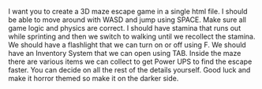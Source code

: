 I want you to create a 3D maze escape game in a single html file. I should be able to move around with WASD and jump using SPACE. Make sure all game logic and physics are correct. I should have stamina that runs out while sprinting and then we switch to walking until we recollect the stamina. We should have a flashlight that we can turn on or off using F. 
We should have an Inventory System that we can open using TAB. Inside the maze there are various items we can collect to get Power UPS to find the escape faster. You can decide on all the rest of the details yourself. Good luck and make it horror themed so make it on the darker side.
